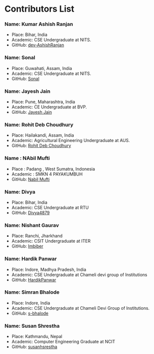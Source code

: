 # Contributors List

### Name: Kumar Ashish Ranjan

- Place: Bihar, India
- Academic: CSE Undergraduate at NITS.
- GitHub: [dev-AshishRanjan](https://github.com/dev-AshishRanjan)

### Name: Sonal

- Place: Guwahati, Assam, India
- Academic: CSE Undergraduate at NITS.
- GitHub: [Sonal](https://github.com/Sonal144)

### Name: Jayesh Jain

- Place: Pune, Maharashtra, India
- Academic: CE Undergraduate at BVP.
- GitHub: [Jayesh Jain](https://github.com/Jayesh-JainX)

### Name: Rohit Deb Choudhury

- Place: Hailakandi, Assam, India
- Academic: Agricultural Engineering Undergraduate at AUS.
- GitHub: [Rohit Deb Choudhury](https://github.com/rohitdchoudhury1)

### Name : NAbil Mufti

- Place : Padang , West Sumatra, Indonesia
- Academic : SMKN 4 PAYAKUMBUH
- GitHub: [Nabil Mufti](https://github.com/ca-kraa)

### Name: Divya

- Place: Bihar, India
- Academic: CSE Undergraduate at RTU
- GitHub: [Divya4879](https://github.com/Divya4879)

### Name: Nishant Gaurav

- Place: Ranchi, Jharkhand
- Academic: CSIT Undergraduate at ITER
- GitHub: [Imbiber](https://github.com/Imbiber)

### Name: Hardik Panwar

- Place: Indore, Madhya Pradesh, India
- Academic: CSE Undergraduate at Chameli devi group of Institutions
- GitHub: [HardikPanwar](https://github.com/HardikPanwar)


### Name: Simran Bhalode

- Place: Indore, India
- Academic: CSE Undergraduate at Chameli Devi Group of Institutions.
- GitHub: [s-bhalode](https://github.com/s-bhalode)

### Name: Susan Shrestha

- Place: Kathmandu, Nepal
- Academic: Computer Engineering Graduate at NCIT
- GitHub: [susanhsrestha](https://github.com/susanhsrestha)
